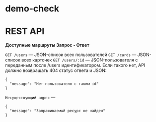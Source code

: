 # demo-check
# REST API

**Доступные маршруты Запрос - Ответ**

`GET /users` — JSON-список всех пользователей
`GET /cards` — JSON-список всех карточек
`GET /users/:id` — JSON-пользователя с переданным после /users идентификатором. Если  такого нет, API должно возвращать 404 статус ответа и JSON:
```
{
  "message": "Нет пользователя с таким id"
}
```
`Несуществующий адрес` —
```
{
  "message": "Запрашиваемый ресурс не найден"
}
```
